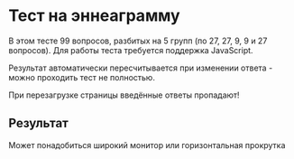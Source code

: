 # Тест на эннеаграмму

В этом тесте 99 вопросов, разбитых на 5 групп (по 27, 27, 9, 9 и 27 вопросов). Для работы теста требуется поддержка JavaScript.

Результат автоматически пересчитывается при изменении ответа - можно проходить тест не полностью.

При перезагрузке страницы введённые ответы пропадают!

<div id="test_contents">
</div>

## Результат

Может понадобиться широкий монитор или горизонтальная прокрутка

<div id="res">
</div>

<script src="jquery.js"></script>
<script src="test.js"></script>
<script src="ennea.js"></script>
